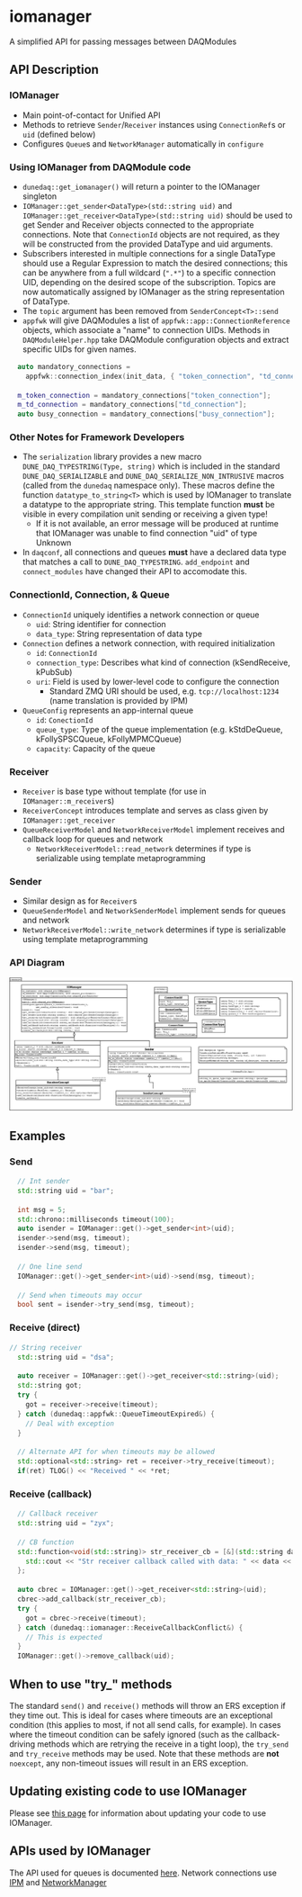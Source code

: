 # iomanager

A simplified API for passing messages between DAQModules

## API Description

### IOManager

* Main point-of-contact for Unified API
* Methods to retrieve `Sender`/`Receiver` instances using `ConnectionRef`s or `uid` (defined below)
* Configures `Queue`s and `NetworkManager` automatically in `configure`

### Using IOManager from DAQModule code

* `dunedaq::get_iomanager()` will return a pointer to the IOManager singleton
* `IOManager::get_sender<DataType>(std::string uid)` and `IOManager::get_receiver<DataType>(std::string uid)` should be used to get Sender and Receiver objects connected to the appropriate connections. Note that `ConnectionId` objects are not required, as they will be constructed from the provided DataType and uid arguments.
* Subscribers interested in multiple connections for a single DataType should use a Regular Expression to match the desired connections; this can be anywhere from a full wildcard (`".*"`) to a specific connection UID, depending on the desired scope of the subscription. Topics are now automatically assigned by IOManager as the string representation of DataType.
* The `topic` argument has been removed from `SenderConcept<T>::send`
* `appfwk` will give DAQModules a list of `appfwk::app::ConnectionReference` objects, which associate a "name" to connection UIDs. Methods in `DAQModuleHelper.hpp` take DAQModule configuration objects and extract specific UIDs for given names.
```C++
  auto mandatory_connections =
    appfwk::connection_index(init_data, { "token_connection", "td_connection", "busy_connection" });

  m_token_connection = mandatory_connections["token_connection"];
  m_td_connection = mandatory_connections["td_connection"];
  auto busy_connection = mandatory_connections["busy_connection"];
```

### Other Notes for Framework Developers

* The `serialization` library provides a new macro `DUNE_DAQ_TYPESTRING(Type, string)` which is included in the standard `DUNE_DAQ_SERIALIZABLE` and `DUNE_DAQ_SERIALIZE_NON_INTRUSIVE` macros (called from the `dunedaq` namespace only). These macros define the function `datatype_to_string<T>` which is used by IOManager to translate a datatype to the appropriate string. This template function **must** be visible in every compilation unit sending or receiving a given type!
  * If it is not available, an error message will be produced at runtime that IOManager was unable to find connection "uid" of type Unknown
* In `daqconf`, all connections and queues **must** have a declared data type that matches a call to `DUNE_DAQ_TYPESTRING`. `add_endpoint` and `connect_modules` have changed their API to accomodate this.

### ConnectionId, Connection, & Queue

* `ConnectionId` uniquely identifies a network connection or queue
  * `uid`: String identifier for connection
  * `data_type`: String representation of data type
* `Connection` defines a network connection, with required initialization
  * `id`: `ConnectionId`
  * `connection_type`: Describes what kind of connection (kSendReceive, kPubSub)
  * `uri`: Field is used by lower-level code to configure the connection
    * Standard ZMQ URI should be used, e.g. `tcp://localhost:1234` (name translation is provided by IPM)
* `QueueConfig` represents an app-internal queue
  *  `id`: `ConectionId`
  *  `queue_type`: Type of the queue implementation (e.g. kStdDeQueue, kFollySPSCQueue, kFollyMPMCQueue)
  *  `capacity`: Capacity of the queue

### Receiver

* `Receiver` is base type without template (for use in `IOManager::m_receiver`s)
* `ReceiverConcept` introduces template and serves as class given by `IOManager::get_receiver`
* `QueueReceiverModel` and `NetworkReceiverModel` implement receives and callback loop for queues and network
  * `NetworkReceiverModel::read_network` determines if type is serializable using template metaprogramming

### Sender

* Similar design as for `Receiver`s
* `QueueSenderModel` and `NetworkSenderModel` implement sends for queues and network
* `NetworkReceiverModel::write_network` determines if type is serializable using template metaprogramming

### API Diagram

![Class Diagrams](https://github.com/DUNE-DAQ/iomanager/raw/develop/docs/IOManager.png)

## Examples

### Send

```CPP
  // Int sender
  std::string uid = "bar";
  
  int msg = 5;
  std::chrono::milliseconds timeout(100);
  auto isender = IOManager::get()->get_sender<int>(uid);
  isender->send(msg, timeout);
  isender->send(msg, timeout);

  // One line send
  IOManager::get()->get_sender<int>(uid)->send(msg, timeout);
  
  // Send when timeouts may occur
  bool sent = isender->try_send(msg, timeout);

```

### Receive (direct)

```CPP
// String receiver
  std::string uid = "dsa";

  auto receiver = IOManager::get()->get_receiver<std::string>(uid);
  std::string got;
  try {
    got = receiver->receive(timeout);
  } catch (dunedaq::appfwk::QueueTimeoutExpired&) {
    // Deal with exception
  }
  
  // Alternate API for when timeouts may be allowed
  std::optional<std::string> ret = receiver->try_receive(timeout);
  if(ret) TLOG() << "Received " << *ret;

```

### Receive (callback)

```CPP
  // Callback receiver
  std::string uid = "zyx";

  // CB function
  std::function<void(std::string)> str_receiver_cb = [&](std::string data) {
    std::cout << "Str receiver callback called with data: " << data << '\n';
  };

  auto cbrec = IOManager::get()->get_receiver<std::string>(uid);
  cbrec->add_callback(str_receiver_cb);
  try {
    got = cbrec->receive(timeout);
  } catch (dunedaq::iomanager::ReceiveCallbackConflict&) {
    // This is expected
  }
  IOManager::get()->remove_callback(uid);

```
## When to use "try_" methods

The standard `send()` and `receive()` methods will throw an ERS exception if they time out. This is ideal for cases where timeouts are an exceptional condition (this applies to most, if not all send calls, for example). In cases where the timeout condition can be safely ignored (such as the callback-driving methods which are retrying the receive in a tight loop), the `try_send` and `try_receive` methods may be used. Note that these methods are **not** `noexcept`, any non-timeout issues will result in an ERS exception.

## Updating existing code to use IOManager

Please see [this page](Updating.md) for information about updating your code to use IOManager.

## APIs used by IOManager

The API used for queues is documented [here](Queue.md). Network connections use [IPM](https://dune-daq-sw.readthedocs.io/en/latest/packages/ipm/) and [NetworkManager](NetworkManager.md)
